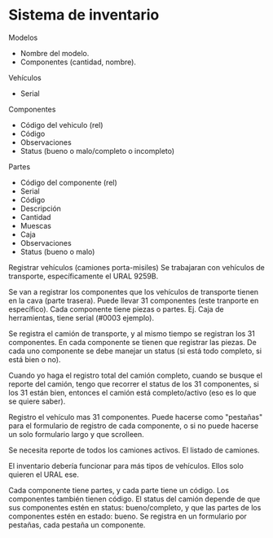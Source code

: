 # Sistema de inventario

Modelos
  - Nombre del modelo.
  - Componentes (cantidad, nombre).

Vehículos
  - Serial

Componentes
  - Código del vehiculo (rel)
  - Código
  - Observaciones
  - Status (bueno o malo/completo o incompleto)

Partes
  - Código del componente (rel)
  - Serial
  - Código
  - Descripción
  - Cantidad
  - Muescas
  - Caja
  - Observaciones
  - Status (bueno o malo)

Registrar vehículos (camiones porta-misiles)
Se trabajaran con vehículos de transporte, específicamente el URAL 9259B.

Se van a registrar los componentes que los vehículos de transporte tienen en la cava (parte trasera). Puede llevar 31 componentes (este tranporte en específico). Cada componente tiene piezas o partes. Ej. Caja de herramientas, tiene serial (#0003 ejemplo).

Se registra el camión de transporte, y al mismo tiempo se registran los 31 componentes. En cada componente se tienen que registrar las piezas. De cada uno componente se debe manejar un status (si está todo completo, si está bien o no).

Cuando yo haga el registro total del camión completo, cuando se busque el reporte del camión, tengo que recorrer el status de los 31 componentes, si los 31 están bien, entonces el camión está completo/activo (eso es lo que se quiere saber).

Registro el vehículo mas 31 componentes. Puede hacerse como "pestañas" para el formulario de registro de cada componente, o si no puede hacerse un solo formulario largo y que scrolleen. 

Se necesita reporte de todos los camiones activos. El listado de camiones.

El inventario debería funcionar para más tipos de vehículos. Ellos solo quieren el URAL ese.

Cada componente tiene partes, y cada parte tiene un código. Los componentes también tienen código. El status del camión depende de que sus componentes estén en status: bueno/completo, y que las partes de los componentes estén en estado: bueno. Se registra en un formulario por pestañas, cada pestaña un componente.